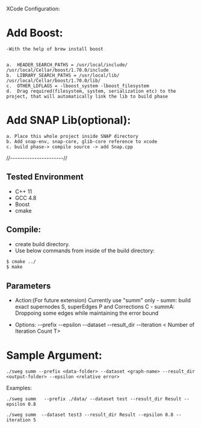 
XCode Configuration:
# Add Boost:
    -With the help of brew install boost
        
        
    a.  HEADER_SEARCH_PATHS = /usr/local/include/  /usr/local/Cellar/boost/1.70.0/include
    b.  LIBRARY_SEARCH_PATHS = /usr/local/lib/  /usr/local/Cellar/boost/1.70.0/lib/
    c.  OTHER_LDFLAGS = -lboost_system -lboost_filesystem
    d.  Drag required(filesystem, system, serialization etc) to the project, that will automatically link the lib to build phase
    
# Add SNAP Lib(optional):
    a. Place this whole project inside SNAP directory
    b. Add snap-env, snap-core, glib-core reference to xcode
    c. build phase-> compile source -> add Snap.cpp


//----------------------//

## Tested Environment
- C++ 11
- GCC 4.8
- Boost
- cmake


## Compile:
- create build directory.
- Use below commands from inside of the build directory:
```sh
$ cmake ../
$ make
```

## Parameters

- Action:(For future extension) Currently use "summ" only
        -   summ:  build exact supernodes S, superEdges P and Corrections C
        -   summA: Droppoing some edges while maintaining the error bound
 
 - Options:
    --prefix <prefix>
    --epsilon <epsilon> 
    --dataset <dataset>
    --result_dir <directory to place results>
    --iteration < Number of Iteration Count T>
    

    

# Sample Argument:

    ./sweg summ --prefix <data-folder> --dataset <graph-name> --result_dir <output-folder> --epsilon <relative error>

Examples:
    
    ./sweg summ   --prefix ./data/ --dataset test --result_dir Result --epsilon 0.8 
    
    ./sweg summ  --dataset test3 --result_dir Result --epsilon 0.8 --iteration 5
